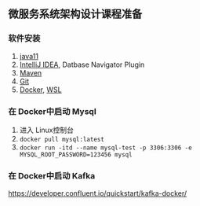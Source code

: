 ## 微服务系统架构设计课程准备
### 软件安装
1. [java11](https://www.oracle.com/java/technologies/downloads/#java11-windows)
2. [IntelliJ IDEA](https://www.jetbrains.com/idea/download/?ij80pr#section=windows), Datbase Navigator Plugin
3. [Maven](https://maven.apache.org/download.cgi)
4. [Git](https://git-scm.com/downloads)
5. [Docker](https://www.docker.com/), [WSL](https://learn.microsoft.com/en-us/windows/wsl/install-manual#step-4---download-the-linux-kernel-update-package)

### 在 Docker中启动 Mysql
1. 进入 Linux控制台
2. `docker pull mysql:latest`
3. `docker run -itd --name mysql-test -p 3306:3306 -e MYSQL_ROOT_PASSWORD=123456 mysql`

### 在 Docker中启动 Kafka
https://developer.confluent.io/quickstart/kafka-docker/

